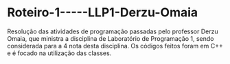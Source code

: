 # Roteiro-1-----LLP1-Derzu-Omaia
Resolução das atividades de programação passadas pelo professor Derzu Omaia, que ministra a disciplina de Laboratório de Programação 1, sendo considerada para a 4 nota desta disciplina. Os códigos feitos foram em C++ e é  focado na utilização das classes.
